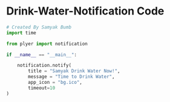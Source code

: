 # Drink-Water-Notification Code

```python
# Created By Samyak Bumb
import time

from plyer import notification

if __name__ == "__main__":

    notification.notify(
        title = "Samyak Drink Water Now!",
        message = "Time to Drink Water",
        app_icon = "bg.ico",
        timeout=10
)
```
